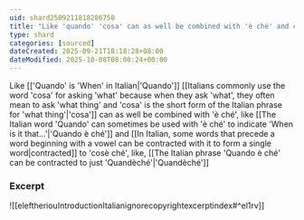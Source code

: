 ```yaml
---
uid: shard2509211818286750
title: "Like 'quando' 'cosa' can as well be combined with 'è ché' and contracted to 'cosè ché'"
type: shard
categories: [sourced]
dateCreated: 2025-09-21T18:18:28+08:00
dateModified: 2025-10-08T08:00:24+00:00
---
```

Like [['Quando' is 'When' in Italian|'Quando']] [[Italians commonly use the word 'cosa' for asking 'what' because when they ask 'what', they often mean to ask 'what thing' and 'cosa' is the short form of the Italian phrase for 'what thing'|'cosa']] can as well be combined with 'è ché', like [[The Italian word 'Quando' can sometimes be used with 'è ché' to indicate 'When is it that...'|'Quando è ché']] and [[In Italian, some words that precede a word beginning with a vowel can be contracted with it to form a single word|contracted]] to 'cosè ché', like, [[The Italian phrase 'Quando è ché' can be contracted to just 'Quandèché'|'Quandèché']]

### Excerpt
![[eleftheriouIntroductionItalianignorecopyrightexcerptindex#^el1rv]]